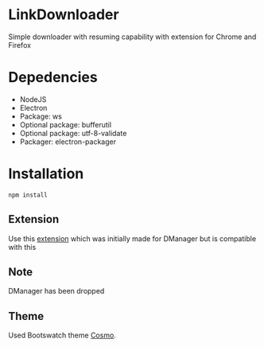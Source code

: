 # LinkDownloader
Simple downloader with resuming capability with extension for Chrome and Firefox

# Depedencies
* NodeJS
* Electron
* Package: ws
* Optional package: bufferutil
* Optional package: utf-8-validate
* Packager: electron-packager

# Installation
`npm install`

## Extension
Use this [extension](https://github.com/BilawalAhmed0900/LinkDownloader_Extension) which was initially made for DManager but is compatible with this

## Note
DManager has been dropped

## Theme
Used Bootswatch theme [Cosmo](https://bootswatch.com/cosmo/).

